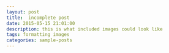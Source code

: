 ```yaml
---
layout: post
title:  incomplete post
date: 2015-05-15 21:01:00
description: this is what included images could look like
tags: formatting images
categories: sample-posts
---
```


